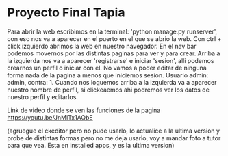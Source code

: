 # Proyecto Final Tapia

Para abrir la web escribimos en la terminal: 'python manage.py runserver', con eso nos va a aparecer en el puerto en el que se abrio la web. Con ctrl + click izquierdo abrimos la web en nuestro navegador. 
En el nav bar podemos movernos por las distintas paginas para ver y para crear.
Arriba a la izquierda nos va a aparecer 'registrarse' e iniciar 'sesion', alli podemos crearnos un perfil o iniciar con el. No vamos a poder editar de ninguna forma nada de la pagina a menos que iniciemos sesion. Usuario admin: admin, contra: 1.
Cuando nos loguemos arriba a la izquierda va a aparecer nuestro nombre de perfil, si clickeaemos ahi podremos ver los datos de nuestro perfil y editarlos.

Link de video donde se ven las funciones de la pagina
https://youtu.be/JnMlTx1AQbE

(agruegue el ckeditor pero no pude usarlo, lo actualice a la ultima version y probe de distintas formas pero no me deja usarlo, voy a mandar foto a tutor para que vea. Esta en installed apps, y es la ultima version)
